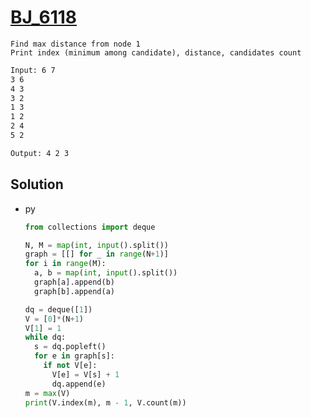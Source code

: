 # [BJ_6118](https://acmicpc.net/problem/6118)

```en
Find max distance from node 1
Print index (minimum among candidate), distance, candidates count
```

```txt
Input: 6 7
3 6
4 3
3 2
1 3
1 2
2 4
5 2

Output: 4 2 3
```

## Solution

* py

  ```py
  from collections import deque

  N, M = map(int, input().split())
  graph = [[] for _ in range(N+1)]
  for i in range(M):
    a, b = map(int, input().split())
    graph[a].append(b)
    graph[b].append(a)

  dq = deque([1])
  V = [0]*(N+1)
  V[1] = 1
  while dq:
    s = dq.popleft()
    for e in graph[s]:
      if not V[e]:
        V[e] = V[s] + 1
        dq.append(e)
  m = max(V)
  print(V.index(m), m - 1, V.count(m))
  ```
